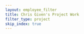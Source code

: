 ```yaml
---
layout: employee_filter
title: Chris Given's Project Work
filter_type: project
skip_index: true
---
```

